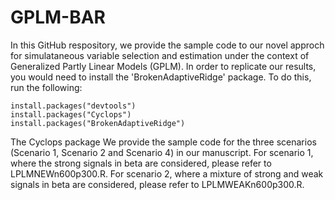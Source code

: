 # GPLM-BAR

In this GitHub respository, we provide the sample code to our novel approch for simulataneous variable selection and estimation under the context of Generalized Partly Linear Models (GPLM). In order to replicate our results, you would need to install the 'BrokenAdaptiveRidge' package. To do this, run the following:

```{R}
install.packages("devtools")
install.packages("Cyclops")
install.packages("BrokenAdaptiveRidge")
```
The Cyclops package
We provide the sample code for the three scenarios (Scenario 1, Scenario 2 and Scenario 4) in our manuscript. For scenario 1, where the strong signals in beta are considered, please refer to LPLMNEWn600p300.R. For scenario 2, where a mixture of strong and weak signals in beta are considered, please refer to LPLMWEAKn600p300.R.
